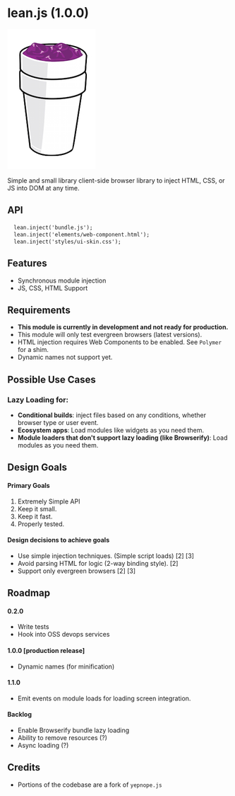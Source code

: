lean.js (1.0.0)
=========

![leanjs!](./about/lean.png)

Simple and small library client-side browser library to inject HTML, CSS, or JS into DOM at any time.

## API
```
  lean.inject('bundle.js');
  lean.inject('elements/web-component.html');
  lean.inject('styles/ui-skin.css');
```
## Features
* Synchronous module injection
* JS, CSS, HTML Support

## Requirements

* **This module is currently in development and not ready for production.**
* This module will only test evergreen browsers (latest versions).
* HTML injection requires Web Components to be enabled. See `Polymer` for a shim.
* Dynamic names not support yet.

## Possible Use Cases

### Lazy Loading for:

* **Conditional builds**: inject files based on any conditions, whether browser type or user event.
* **Ecosystem apps**: Load modules like widgets as you need them.
* **Module loaders that don't support lazy loading (like Browserify)**: Load modules as you need them.

## Design Goals

#### Primary Goals
1. Extremely Simple API 
2. Keep it small.
3. Keep it fast.
4. Properly tested.

#### Design decisions to achieve goals
* Use simple injection techniques. (Simple script loads) [2] [3]
* Avoid parsing HTML for logic (2-way binding style). [2]
* Support only evergreen browsers [2] [3]

## Roadmap

#### 0.2.0
* Write tests
* Hook into OSS devops services

#### 1.0.0 [production release]
* Dynamic names (for minification)

#### 1.1.0
* Emit events on module loads for loading screen integration.

#### Backlog
* Enable Browserify bundle lazy loading
* Ability to remove resources (?)
* Async loading (?)

## Credits
* Portions of the codebase are a fork of `yepnope.js`
